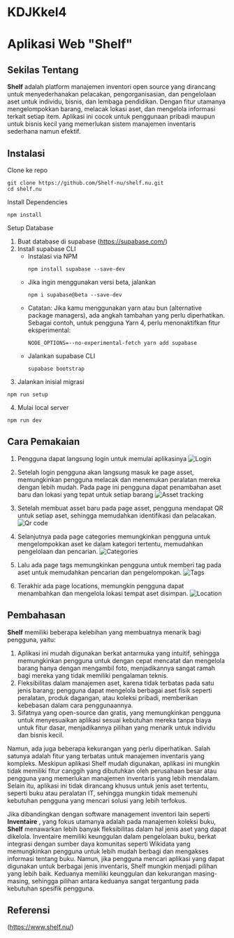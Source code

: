 # KDJKkel4

# Aplikasi Web "Shelf"

## Sekilas Tentang

**Shelf** adalah platform manajemen inventori open source yang dirancang untuk menyederhanakan pelacakan, pengorganisasian, dan pengelolaan aset untuk individu, bisnis, dan lembaga pendidikan. Dengan fitur utamanya mengelompokkan barang, melacak lokasi aset, dan mengelola informasi terkait setiap item. Aplikasi ini cocok untuk penggunaan pribadi maupun untuk bisnis kecil yang memerlukan sistem manajemen inventaris sederhana namun efektif.


## Instalasi

Clone ke repo
```
git clone https://github.com/Shelf-nu/shelf.nu.git
cd shelf.nu
```
Install Dependencies
```
npm install
```
Setup Database
1. Buat database di supabase (https://supabase.com/)
2. Install supabase CLI
   - Instalasi via NPM
     ```
     npm install supabase --save-dev
     ```
   - Jika ingin menggunakan versi beta, jalankan
     ```
     npm i supabase@beta --save-dev
     ```
   - Catatan: Jika kamu menggunakan yarn atau bun (alternative package managers), ada angkah tambahan yang perlu diperhatikan. Sebagai contoh, untuk pengguna Yarn 4, perlu menonaktifkan fitur 
     eksperimental:
     ```
     NODE_OPTIONS=--no-experimental-fetch yarn add supabase
     ```
   - Jalankan supabase CLI 
     ```
     supabase bootstrap
     ```
3. Jalankan inisial migrasi
  ```
  npm run setup
  ```
4. Mulai local server
  ```
  npm run dev
  ```

## Cara Pemakaian
1. Pengguna dapat langsung login untuk memulai aplikasinya
   ![Login](https://github.com/user-attachments/assets/6136cb8f-0c89-4f20-9b77-17afa9072adc)

2. Setelah login pengguna akan langsung masuk ke page asset, memungkinkan pengguna melacak dan menemukan peralatan mereka dengan lebih mudah. Pada page ini pengguna dapat penambahan aset baru dan lokasi yang tepat untuk setiap barang
   ![Asset tracking](https://github.com/user-attachments/assets/d1abb181-8aee-41a8-b35f-d580981ecd00)

3. Setelah membuat asset baru pada page asset, pengguna mendapat QR untuk setiap aset, sehingga memudahkan identifikasi dan pelacakan.
   ![Qr code](https://github.com/user-attachments/assets/9ff684cd-007a-449f-8d9e-59362684e779)

4. Selanjutnya pada page categories memungkinkan pengguna untuk mengelompokkan aset ke dalam kategori tertentu, memudahkan pengelolaan dan pencarian.
   ![Categories](https://github.com/user-attachments/assets/8c456a52-695f-4005-89f8-6c08477b1405)

5. Lalu ada page tags memungkinkan pengguna untuk memberi tag pada aset untuk memudahkan pencarian dan pengelompokan.
   ![Tags](https://github.com/user-attachments/assets/39022bee-98f4-4d24-a518-510479abc950)

6. Terakhir ada page locations, memungkin pengguna dapat menambahkan dan mengelola lokasi tempat aset disimpan.
   ![Location](https://github.com/user-attachments/assets/65cbc3ac-e6f8-4461-8a64-50882c08019b)



## Pembahasan
**Shelf** memiliki beberapa kelebihan yang membuatnya menarik bagi pengguna, yaitu:
1. Aplikasi ini mudah digunakan berkat antarmuka yang intuitif, sehingga memungkinkan pengguna untuk dengan cepat mencatat dan mengelola barang hanya dengan mengambil foto, menjadikannya sangat ramah bagi mereka yang tidak memiliki pengalaman teknis.
2. Fleksibilitas dalam manajemen aset, karena tidak terbatas pada satu jenis barang; pengguna dapat mengelola berbagai aset fisik seperti peralatan, produk dagangan, atau koleksi pribadi, memberikan kebebasan dalam cara penggunaannya.
3. Sifatnya yang open-source dan gratis, yang memungkinkan pengguna untuk menyesuaikan aplikasi sesuai kebutuhan mereka tanpa biaya untuk fitur dasar, menjadikannya pilihan yang menarik untuk individu dan bisnis kecil.

Namun, ada juga beberapa kekurangan yang perlu diperhatikan. Salah satunya adalah fitur yang terbatas untuk manajemen inventaris yang kompleks. Meskipun aplikasi Shelf mudah digunakan, aplikasi ini mungkin tidak memiliki fitur canggih yang dibutuhkan oleh perusahaan besar atau pengguna yang memerlukan manajemen inventaris yang lebih mendalam. Selain itu, aplikasi ini tidak dirancang khusus untuk jenis aset tertentu, seperti buku atau peralatan IT, sehingga mungkin tidak memenuhi kebutuhan pengguna yang mencari solusi yang lebih terfokus.

Jika dibandingkan dengan software management inventori lain seperti **Inventaire** , yang fokus utamanya adalah pada manajemen koleksi buku, **Shelf** menawarkan lebih banyak fleksibilitas dalam hal jenis aset yang dapat dikelola. Inventaire memiliki keunggulan dalam pengelolaan buku, berkat integrasi dengan sumber daya komunitas seperti Wikidata yang memungkinkan pengguna untuk lebih mudah berbagi dan mengakses informasi tentang buku. Namun, jika pengguna mencari aplikasi yang dapat digunakan untuk berbagai jenis inventaris, Shelf mungkin menjadi pilihan yang lebih baik. Keduanya memiliki keunggulan dan kekurangan masing-masing, sehingga pilihan antara keduanya sangat tergantung pada kebutuhan spesifik pengguna.

## Referensi
(https://www.shelf.nu/)

